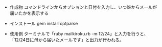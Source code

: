 * 作成物
 コマンドラインからオプションと日付を入力し、いつ誰からメールが届いたかを表示する

* インストール
 gem install optparse

* 使用例
 ターミナルで「ruby mailkiroku.rb -m 12/24」と入力を行うと、「12/24日に母から届いたメールです」と出力が行われる。
